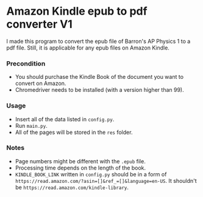 # Amazon Kindle epub to pdf converter V1
I made this program to convert the epub file of Barron's AP Physics 1 to a pdf file. Still, it is applicable for any epub files on Amazon Kindle.

### Precondition
- You should purchase the Kindle Book of the document you want to convert on Amazon.
- Chromedriver needs to be installed (with a version higher than 99).

### Usage
- Insert all of the data listed in ```config.py```.
- Run ```main.py```.
- All of the pages will be stored in the ```res``` folder.

### Notes
- Page numbers might be different with the ```.epub``` file.
- Processing time depends on the length of the book.
- ```KINDLE_BOOK_LINK``` written in ```config.py``` should be in a form of ```https://read.amazon.com/?asin=[]&ref_=[]&language=en-US```. It shouldn't be ```https://read.amazon.com/kindle-library```.
